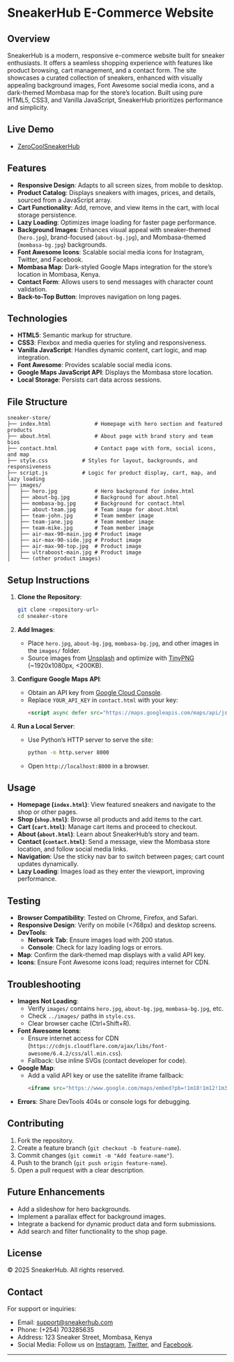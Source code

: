# SneakerHub E-Commerce Website

## Overview
SneakerHub is a modern, responsive e-commerce website built for sneaker enthusiasts. It offers a seamless shopping experience with features like product browsing, cart management, and a contact form. The site showcases a curated collection of sneakers, enhanced with visually appealing background images, Font Awesome social media icons, and a dark-themed Mombasa map for the store’s location. Built using pure HTML5, CSS3, and Vanilla JavaScript, SneakerHub prioritizes performance and simplicity.
## Live Demo
- [ZeroCoolSneakerHub](splendorous-parfait-1d24aa.netlify.app)
## Features
- **Responsive Design**: Adapts to all screen sizes, from mobile to desktop.
- **Product Catalog**: Displays sneakers with images, prices, and details, sourced from a JavaScript array.
- **Cart Functionality**: Add, remove, and view items in the cart, with local storage persistence.
- **Lazy Loading**: Optimizes image loading for faster page performance.
- **Background Images**: Enhances visual appeal with sneaker-themed (`hero.jpg`), brand-focused (`about-bg.jpg`), and Mombasa-themed (`mombasa-bg.jpg`) backgrounds.
- **Font Awesome Icons**: Scalable social media icons for Instagram, Twitter, and Facebook.
- **Mombasa Map**: Dark-styled Google Maps integration for the store’s location in Mombasa, Kenya.
- **Contact Form**: Allows users to send messages with character count validation.
- **Back-to-Top Button**: Improves navigation on long pages.

## Technologies
- **HTML5**: Semantic markup for structure.
- **CSS3**: Flexbox and media queries for styling and responsiveness.
- **Vanilla JavaScript**: Handles dynamic content, cart logic, and map integration.
- **Font Awesome**: Provides scalable social media icons.
- **Google Maps JavaScript API**: Displays the Mombasa store location.
- **Local Storage**: Persists cart data across sessions.

## File Structure
```
sneaker-store/
├── index.html              # Homepage with hero section and featured products
├── about.html              # About page with brand story and team bios
├── contact.html            # Contact page with form, social icons, and map
├── style.css           # Styles for layout, backgrounds, and responsiveness
├── script.js           # Logic for product display, cart, map, and lazy loading
├── images/
│   ├── hero.jpg            # Hero background for index.html
│   ├── about-bg.jpg        # Background for about.html
│   ├── mombasa-bg.jpg      # Background for contact.html
│   ├── about-team.jpg      # Team image for about.html
│   ├── team-john.jpg       # Team member image
│   ├── team-jane.jpg       # Team member image
│   ├── team-mike.jpg       # Team member image
│   ├── air-max-90-main.jpg # Product image
│   ├── air-max-90-side.jpg # Product image
│   ├── air-max-90-top.jpg  # Product image
│   ├── ultraboost-main.jpg # Product image
│   └── (other product images)
```

## Setup Instructions
1. **Clone the Repository**:
   ```bash
   git clone <repository-url>
   cd sneaker-store
   ```

2. **Add Images**:
   - Place `hero.jpg`, `about-bg.jpg`, `mombasa-bg.jpg`, and other images in the `images/` folder.
   - Source images from [Unsplash](https://unsplash.com/) and optimize with [TinyPNG](https://tinypng.com/) (~1920x1080px, <200KB).

3. **Configure Google Maps API**:
   - Obtain an API key from [Google Cloud Console](https://console.cloud.google.com/).
   - Replace `YOUR_API_KEY` in `contact.html` with your key:
     ```html
     <script async defer src="https://maps.googleapis.com/maps/api/js?key=YOUR_API_KEY&callback=initMap"></script>
     ```

4. **Run a Local Server**:
   - Use Python’s HTTP server to serve the site:
     ```bash
     python -m http.server 8000
     ```
   - Open `http://localhost:8000` in a browser.

## Usage
- **Homepage (`index.html`)**: View featured sneakers and navigate to the shop or other pages.
- **Shop (`shop.html`)**: Browse all products and add items to the cart.
- **Cart (`cart.html`)**: Manage cart items and proceed to checkout.
- **About (`about.html`)**: Learn about SneakerHub’s story and team.
- **Contact (`contact.html`)**: Send a message, view the Mombasa store location, and follow social media links.
- **Navigation**: Use the sticky nav bar to switch between pages; cart count updates dynamically.
- **Lazy Loading**: Images load as they enter the viewport, improving performance.

## Testing
- **Browser Compatibility**: Tested on Chrome, Firefox, and Safari.
- **Responsive Design**: Verify on mobile (<768px) and desktop screens.
- **DevTools**:
  - **Network Tab**: Ensure images load with 200 status.
  - **Console**: Check for lazy loading logs or errors.
- **Map**: Confirm the dark-themed map displays with a valid API key.
- **Icons**: Ensure Font Awesome icons load; requires internet for CDN.

## Troubleshooting
- **Images Not Loading**:
  - Verify `images/` contains `hero.jpg`, `about-bg.jpg`, `mombasa-bg.jpg`, etc.
  - Check `../images/` paths in `style.css`.
  - Clear browser cache (Ctrl+Shift+R).
- **Font Awesome Icons**:
  - Ensure internet access for CDN (`https://cdnjs.cloudflare.com/ajax/libs/font-awesome/6.4.2/css/all.min.css`).
  - Fallback: Use inline SVGs (contact developer for code).
- **Google Map**:
  - Add a valid API key or use the satellite iframe fallback:
    ```html
    <iframe src="https://www.google.com/maps/embed?pb=!1m18!1m12!1m3!1d3989.756210874143!2d39.65639661475347!3d-4.043740097098845!2m3!1f0!2f0!3f0!3m2!1i1024!2i768!4f13.1!3m3!1m2!1s0x0%3A0x0!2zNMKwMDInMzcuNSJTIDM5wrAzOSc0Mi4yIkU!5e0!3m2!1sen!2sus!4v1634567890123!5m2!1sen!2sus&maptype=satellite" width="100%" height="300" style="border:0;" allowfullscreen="" loading="lazy"></iframe>
    ```
- **Errors**: Share DevTools 404s or console logs for debugging.

## Contributing
1. Fork the repository.
2. Create a feature branch (`git checkout -b feature-name`).
3. Commit changes (`git commit -m "Add feature-name"`).
4. Push to the branch (`git push origin feature-name`).
5. Open a pull request with a clear description.

## Future Enhancements
- Add a slideshow for hero backgrounds.
- Implement a parallax effect for background images.
- Integrate a backend for dynamic product data and form submissions.
- Add search and filter functionality to the shop page.

## License
© 2025 SneakerHub. All rights reserved.

## Contact
For support or inquiries:
- Email: support@sneakerhub.com
- Phone: (+254) 703285635
- Address: 123 Sneaker Street, Mombasa, Kenya
- Social Media: Follow us on [Instagram](https://instagram.com), [Twitter](https://twitter.com), and [Facebook](https://facebook.com).

---
